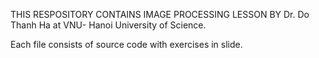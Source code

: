 THIS RESPOSITORY CONTAINS IMAGE PROCESSING LESSON BY Dr. Do Thanh Ha at VNU- Hanoi University of Science.

 Each file consists of source code with exercises in slide.



